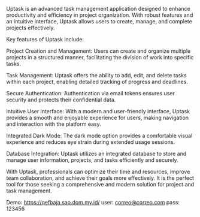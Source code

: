 
Uptask is an advanced task management application designed to enhance productivity and efficiency in project organization. With robust features and an intuitive interface, Uptask allows users to create, manage, and complete projects effectively.

Key features of Uptask include:

Project Creation and Management: Users can create and organize multiple projects in a structured manner, facilitating the division of work into specific tasks.

Task Management: Uptask offers the ability to add, edit, and delete tasks within each project, enabling detailed tracking of progress and deadlines.

Secure Authentication: Authentication via email tokens ensures user security and protects their confidential data.

Intuitive User Interface: With a modern and user-friendly interface, Uptask provides a smooth and enjoyable experience for users, making navigation and interaction with the platform easy.

Integrated Dark Mode: The dark mode option provides a comfortable visual experience and reduces eye strain during extended usage sessions.

Database Integration: Uptask utilizes an integrated database to store and manage user information, projects, and tasks efficiently and securely.

With Uptask, professionals can optimize their time and resources, improve team collaboration, and achieve their goals more effectively. It is the perfect tool for those seeking a comprehensive and modern solution for project and task management.

Demo: https://qefbaja.sao.dom.my.id/
user: correo@correo.com
pass: 123456
